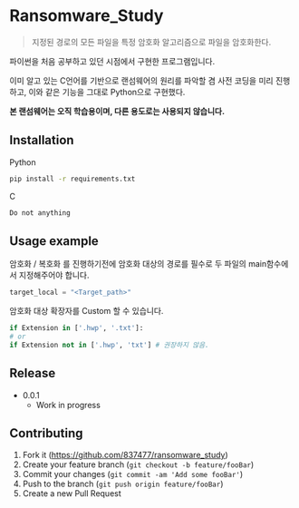 # Ransomware_Study
> 지정된 경로의 모든 파일을 특정 암호화 알고리즘으로 파일을 암호화한다.



파이썬을 처음 공부하고 있던 시점에서 구현한 프로그램입니다.

이미 알고 있는 C언어를 기반으로 랜섬웨어의 원리를 파악할 겸 사전 코딩을 미리 진행하고, 이와 같은 기능을 그대로 Python으로 구현했다. 

**본 랜섬웨어는 오직 학습용이며, 다른 용도로는 사용되지 않습니다.**



## Installation

Python

```sh
pip install -r requirements.txt
```

C

```sh
Do not anything
```



## Usage example

암호화 / 복호화 를 진행하기전에 암호화 대상의 경로를 필수로 두 파일의 main함수에서 지정해주어야 합니다.  

```python
target_local = "<Target_path>"
```



암호화 대상 확장자를 Custom 할 수 있습니다.

```python
if Extension in ['.hwp', '.txt']:
# or
if Extension not in ['.hwp', 'txt'] # 권장하지 않음.
```



## Release

* 0.0.1
    * Work in progress



## Contributing

1. Fork it (<https://github.com/837477/ransomware_study>)
2. Create your feature branch (`git checkout -b feature/fooBar`)
3. Commit your changes (`git commit -am 'Add some fooBar'`)
4. Push to the branch (`git push origin feature/fooBar`)
5. Create a new Pull Request
